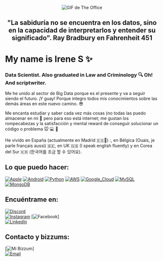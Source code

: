 <p align="center">
  <p align="center">
  <img src="https://media.giphy.com/media/0HMhOCi7k9BH0BPdM5/giphy.gif" alt="GIF de The Office">
</p>
</p>
</p>

## <p align="center">"La sabiduría no se encuentra en los datos, sino en la capacidad de interpretarlos y entender su significado". Ray Bradbury en Fahrenheit 451</p>
# My name is Irene S :sparkles:
### Data Scientist. Also graduated in Law and Criminology :mag: Oh! And scriptwriter.


Me he unido al sector de Big Data porque es el presente y va a seguir siendo el futuro. 
¡Y guay! Porque integro todos mis conocimientos sobre las demás áreas en este nuevo camino. 😎

Me encanta estudiar y saber cada vez más cosas (no todas las puedo almacenar en mi :brain: pero para eso está internet; me gustan los rompecabezas y la satisfacción y mental reward de conseguir solucionar un código o problema :mouse: 💻 🥇

He vivido en España (actualmente en Madrid 🇪🇸📍) :, en Bélgica (Ouais, je parle français aussi) 🇧🇪, en UK 🇬🇧 (I speak english fluently) y en Corea del Sur 🇰🇷 (한국어를 조금 할 수 있어요).



## Lo que puedo hacer:
[![Apple](https://img.shields.io/badge/iOS-999999?style=for-the-badge&logo=apple&logoColor=white&labelColor=101010)]()
[![Android](https://img.shields.io/badge/Android-3DDC84?style=for-the-badge&logo=android&logoColor=white&labelColor=101010)]()
[![Python](https://img.shields.io/badge/Python-yellow?style=for-the-badge&logo=python&logoColor=white&labelColor=101010)]()
[![AWS](https://img.shields.io/badge/AWS-232F3E?style=for-the-badge&logo=amazon-aws&logoColor=white&labelColor=101010)]()
[![Google_Cloud](https://img.shields.io/badge/Google_Cloud-4285F4?style=for-the-badge&logo=googlecloud&logoColor=white&labelColor=101010)]()
[![MySQL](https://img.shields.io/badge/MySQL-4479A1?style=for-the-badge&logo=mysql&logoColor=white&labelColor=101010)]()
[![MongoDB](https://img.shields.io/badge/MongoDB-47A248?style=for-the-badge&logo=mongodb&logoColor=white&labelColor=101010)]()
</br>


## Encuéntrame en:

[![Discord](https://img.shields.io/badge/Discord-enery25-5865F2?style=for-the-badge&logo=discord&logoColor=white&labelColor=101010)]()
</br>
[![Instagram](https://img.shields.io/badge/Instagram-@cest_rene-E4405F?style=for-the-badge&logo=instagram&logoColor=white&labelColor=101010)](https://www.instagram.com/cest_rene/)
[![Facebook](https://img.shields.io/badge/Facebook-@Irene-1877F2?style=for-the-badge&logo=facebook&logoColor=white&labelColor=101010)]
</br>
[![LinkedIn](https://img.shields.io/badge/LinkedIn-Irene_Serrano-0077B5?style=for-the-badge&logo=linkedin&logoColor=white&labelColor=101010)](https://www.linkedin.com/in/irene-s-68857a159/)



## Contacto y bizzums:

[![Mi Bizzum](https://img.shields.io/badge/Es_broma-¿Dinerito?Gracias!-orange?style=for-the-badge&logo=Microsoft+Outlook&logoColor=white&labelColor=101010)]
</br>
[![Email](https://img.shields.io/badge/irene1prof@gmail.com-email_personal_-D14836?style=for-the-badge&logo=gmail&logoColor=white&labelColor=101010)](mailto:irene1prof@gmail.com)
</br>
